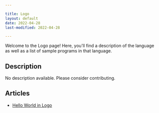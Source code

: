 ```yaml
---

title: Logo
layout: default
date: 2022-04-28
last-modified: 2022-04-28

---
```


Welcome to the Logo page! Here, you'll find a description of the language as well as a list of sample programs in that language.

## Description

No description available. Please consider contributing.

## Articles

- [Hello World in Logo](https://sampleprograms.io/projects/hello-world/logo)